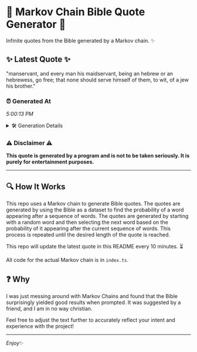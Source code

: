 # 📖 Markov Chain Bible Quote Generator 📖

Infinite quotes from the Bible generated by a Markov chain. ✨

## ✨ Latest Quote ✨
"manservant, and every man his maidservant, being an hebrew or an hebrewess, go free; that none should serve himself of them, to wit, of a jew his brother."

### ⏰ Generated At
*5:00:13 PM*

<details>
    <summary>🛠️ Generation Details</summary>
    <p>
        <strong>🌱 Seed:</strong> manservant,<br>
        <strong>🔄 Iterations:</strong> 27<br>
        <strong>📜 Context History:</strong><br>[ manservant, ]: and<br>[ manservant,, and ]: every<br>[ manservant,, and, every ]: man<br>[ manservant,, and, every, man ]: his<br>[ manservant,, and, every, man, his ]: maidservant,<br>[ manservant,, and, every, man, his, maidservant, ]: being<br>[ and, every, man, his, maidservant,, being ]: an<br>[ every, man, his, maidservant,, being, an ]: hebrew<br>[ man, his, maidservant,, being, an, hebrew ]: or<br>[ his, maidservant,, being, an, hebrew, or ]: an<br>[ maidservant,, being, an, hebrew, or, an ]: hebrewess,<br>[ being, an, hebrew, or, an, hebrewess, ]: go<br>[ an, hebrew, or, an, hebrewess,, go ]: free;<br>[ hebrew, or, an, hebrewess,, go, free; ]: that<br>[ or, an, hebrewess,, go, free;, that ]: none<br>[ an, hebrewess,, go, free;, that, none ]: should<br>[ hebrewess,, go, free;, that, none, should ]: serve<br>[ go, free;, that, none, should, serve ]: himself<br>[ free;, that, none, should, serve, himself ]: of<br>[ that, none, should, serve, himself, of ]: them,<br>[ none, should, serve, himself, of, them, ]: to<br>[ should, serve, himself, of, them,, to ]: wit,<br>[ serve, himself, of, them,, to, wit, ]: of<br>[ himself, of, them,, to, wit,, of ]: a<br>[ of, them,, to, wit,, of, a ]: jew<br>[ them,, to, wit,, of, a, jew ]: his<br>[ to, wit,, of, a, jew, his ]: brother.<br>
    </p>
</details>

### ⚠️ Disclaimer ⚠️
**This quote is generated by a program and is not to be taken seriously. It is purely for entertainment purposes.**

---

## 🔍 How It Works

This repo uses a Markov chain to generate Bible quotes. The quotes are generated by using the Bible as a dataset to find the probability of a word appearing after a sequence of words. The quotes are generated by starting with a random word and then selecting the next word based on the probability of it appearing after the current sequence of words. This process is repeated until the desired length of the quote is reached.

This repo will update the latest quote in this README every 10 minutes. ⏳

All code for the actual Markov chain is in `index.ts`.

## ❓ Why

I was just messing around with Markov Chains and found that the Bible surprisingly yielded good results when prompted. 
It was suggested by a friend, and I am in no way christian.

Feel free to adjust the text further to accurately reflect your intent and experience with the project!

---

*Enjoy*✨

